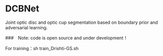 # DCBNet
Joint optic disc and optic cup segmentation based on boundary prior and adversarial learning.

###　Note: code is open source and under development！

For training：sh train_Drishti-GS.sh

